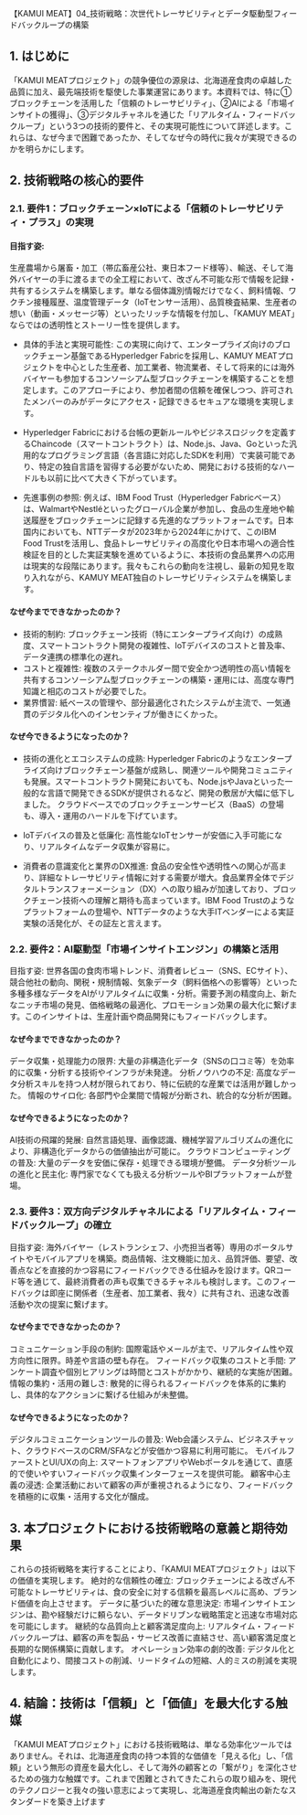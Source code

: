 【KAMUI MEAT】04_技術戦略：次世代トレーサビリティとデータ駆動型フィードバックループの構築

## 1. はじめに
「KAMUI MEATプロジェクト」の競争優位の源泉は、北海道産食肉の卓越した品質に加え、最先端技術を駆使した事業運営にあります。本資料では、特に①ブロックチェーンを活用した「信頼のトレーサビリティ」、②AIによる「市場インサイトの獲得」、③デジタルチャネルを通じた「リアルタイム・フィードバックループ」という3つの技術的要件と、その実現可能性について詳述します。これらは、なぜ今まで困難であったか、そしてなぜ今の時代に我々が実現できるのかを明らかにします。

## 2. 技術戦略の核心的要件

### 2.1. 要件1：ブロックチェーン×IoTによる「信頼のトレーサビリティ・プラス」の実現

#### 目指す姿:
生産農場から屠畜・加工（帯広畜産公社、東日本フード様等）、輸送、そして海外バイヤーの手に渡るまでの全工程において、改ざん不可能な形で情報を記録・共有するシステムを構築します。単なる個体識別情報だけでなく、飼料情報、ワクチン接種履歴、温度管理データ（IoTセンサー活用）、品質検査結果、生産者の想い（動画・メッセージ等）といったリッチな情報を付加し、「KAMUY MEAT」ならではの透明性とストーリー性を提供します。

- 具体的手法と実現可能性: この実現に向けて、エンタープライズ向けのブロックチェーン基盤であるHyperledger Fabricを採用し、KAMUY MEATプロジェクトを中心とした生産者、加工業者、物流業者、そして将来的には海外バイヤーも参加するコンソーシアム型ブロックチェーンを構築することを想定します。このアプローチにより、参加者間の信頼を確保しつつ、許可されたメンバーのみがデータにアクセス・記録できるセキュアな環境を実現します。
  
- Hyperledger Fabricにおける台帳の更新ルールやビジネスロジックを定義するChaincode（スマートコントラクト）は、Node.js、Java、Goといった汎用的なプログラミング言語（各言語に対応したSDKを利用）で実装可能であり、特定の独自言語を習得する必要がないため、開発における技術的なハードルも以前に比べて大きく下がっています。
  
- 先進事例の参照: 例えば、IBM Food Trust（Hyperledger Fabricベース）は、WalmartやNestléといったグローバル企業が参加し、食品の生産地や輸送履歴をブロックチェーンに記録する先進的なプラットフォームです。日本国内においても、NTTデータが2023年から2024年にかけて、このIBM Food Trustを活用し、食品トレーサビリティの高度化や日本市場への適合性検証を目的とした実証実験を進めているように、本技術の食品業界への応用は現実的な段階にあります。我々もこれらの動向を注視し、最新の知見を取り入れながら、KAMUY MEAT独自のトレーサビリティシステムを構築します。

#### なぜ今までできなかったのか？
- 技術的制約: ブロックチェーン技術（特にエンタープライズ向け）の成熟度、スマートコントラクト開発の複雑性、IoTデバイスのコストと普及率、データ連携の標準化の遅れ。
- コストと複雑性: 複数のステークホルダー間で安全かつ透明性の高い情報を共有するコンソーシアム型ブロックチェーンの構築・運用には、高度な専門知識と相応のコストが必要でした。
- 業界慣習: 紙ベースの管理や、部分最適化されたシステムが主流で、一気通貫のデジタル化へのインセンティブが働きにくかった。

#### なぜ今できるようになったのか？
- 技術の進化とエコシステムの成熟: Hyperledger Fabricのようなエンタープライズ向けブロックチェーン基盤が成熟し、関連ツールや開発コミュニティも発展。スマートコントラクト開発においても、Node.jsやJavaといった一般的な言語で開発できるSDKが提供されるなど、開発の敷居が大幅に低下しました。 クラウドベースでのブロックチェーンサービス（BaaS）の登場も、導入・運用のハードルを下げています。

- IoTデバイスの普及と低廉化: 高性能なIoTセンサーが安価に入手可能になり、リアルタイムなデータ収集が容易に。

- 消費者の意識変化と業界のDX推進: 食品の安全性や透明性への関心が高まり、詳細なトレーサビリティ情報に対する需要が増大。食品業界全体でデジタルトランスフォーメーション（DX）への取り組みが加速しており、ブロックチェーン技術への理解と期待も高まっています。IBM Food Trustのようなプラットフォームの登場や、NTTデータのような大手ITベンダーによる実証実験の活発化が、その証左と言えます。

### 2.2. 要件2：AI駆動型「市場インサイトエンジン」の構築と活用
目指す姿: 世界各国の食肉市場トレンド、消費者レビュー（SNS、ECサイト）、競合他社の動向、関税・規制情報、気象データ（飼料価格への影響等）といった多種多様なデータをAIがリアルタイムに収集・分析。需要予測の精度向上、新たなニッチ市場の発見、価格戦略の最適化、プロモーション効果の最大化に繋げます。このインサイトは、生産計画や商品開発にもフィードバックします。

#### なぜ今までできなかったのか？
データ収集・処理能力の限界: 大量の非構造化データ（SNSの口コミ等）を効率的に収集・分析する技術やインフラが未発達。
分析ノウハウの不足: 高度なデータ分析スキルを持つ人材が限られており、特に伝統的な産業では活用が難しかった。
情報のサイロ化: 各部門や企業間で情報が分断され、統合的な分析が困難。

#### なぜ今できるようになったのか？
AI技術の飛躍的発展: 自然言語処理、画像認識、機械学習アルゴリズムの進化により、非構造化データからの価値抽出が可能に。
クラウドコンピューティングの普及: 大量のデータを安価に保存・処理できる環境が整備。
データ分析ツールの進化と民主化: 専門家でなくても扱える分析ツールやBIプラットフォームが登場。

### 2.3. 要件3：双方向デジタルチャネルによる「リアルタイム・フィードバックループ」の確立
目指す姿: 海外バイヤー（レストランシェフ、小売担当者等）専用のポータルサイトやモバイルアプリを構築。商品情報、注文機能に加え、品質評価、要望、改善点などを直接的かつ容易にフィードバックできる仕組みを設けます。QRコード等を通じて、最終消費者の声も収集できるチャネルも検討します。このフィードバックは即座に関係者（生産者、加工業者、我々）に共有され、迅速な改善活動や次の提案に繋げます。

#### なぜ今までできなかったのか？
コミュニケーション手段の制約: 国際電話やメールが主で、リアルタイム性や双方向性に限界。時差や言語の壁も存在。
フィードバック収集のコストと手間: アンケート調査や個別ヒアリングは時間とコストがかかり、継続的な実施が困難。
情報の集約・活用の難しさ: 散発的に得られるフィードバックを体系的に集約し、具体的なアクションに繋げる仕組みが未整備。

#### なぜ今できるようになったのか？
デジタルコミュニケーションツールの普及: Web会議システム、ビジネスチャット、クラウドベースのCRM/SFAなどが安価かつ容易に利用可能に。
モバイルファーストとUI/UXの向上: スマートフォンアプリやWebポータルを通じて、直感的で使いやすいフィードバック収集インターフェースを提供可能。
顧客中心主義の浸透: 企業活動において顧客の声が重視されるようになり、フィードバックを積極的に収集・活用する文化が醸成。

## 3. 本プロジェクトにおける技術戦略の意義と期待効果
これらの技術戦略を実行することにより、「KAMUI MEATプロジェクト」は以下の価値を実現します。
絶対的な信頼性の確立: ブロックチェーンによる改ざん不可能なトレーサビリティは、食の安全に対する信頼を最高レベルに高め、ブランド価値を向上させます。
データに基づいた的確な意思決定: 市場インサイトエンジンは、勘や経験だけに頼らない、データドリブンな戦略策定と迅速な市場対応を可能にします。
継続的な品質向上と顧客満足度向上: リアルタイム・フィードバックループは、顧客の声を製品・サービス改善に直結させ、高い顧客満足度と長期的な関係構築に貢献します。
オペレーション効率の劇的改善: デジタル化と自動化により、間接コストの削減、リードタイムの短縮、人的ミスの削減を実現します。

## 4. 結論：技術は「信頼」と「価値」を最大化する触媒
「KAMUI MEATプロジェクト」における技術戦略は、単なる効率化ツールではありません。それは、北海道産食肉の持つ本質的な価値を「見える化」し、「信頼」という無形の資産を最大化し、そして海外の顧客との「繋がり」を深化させるための強力な触媒です。これまで困難とされてきたこれらの取り組みを、現代のテクノロジーと我々の強い意志によって実現し、北海道産食肉輸出の新たなスタンダードを築き上げます